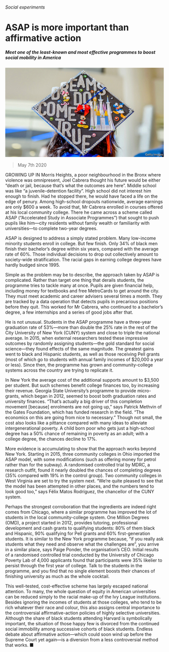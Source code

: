 ###### Social experiments

# ASAP is more important than affirmative action 

##### Meet one of the least-known and most effective programmes to boost social mobility in America 

![image](images/20200509_USP002_0.jpg) 

> May 7th 2020 

GROWING UP IN Morris Heights, a poor neighbourhood in the Bronx where violence was omnipresent, Joel Cabrera thought his future would be either “death or jail, because that’s what the outcomes are here”. Middle school was like “a juvenile-detention facility”. High school did not interest him enough to finish. Had he stopped there, he would have faced a life on the edge of penury. Among high-school dropouts nationwide, average earnings are only $600 a week. To avoid that, Mr Cabrera enrolled in courses offered at his local community college. There he came across a scheme called ASAP (“Accelerated Study in Associate Programmes”) that sought to push pupils like him—city residents without family wealth or familiarity with universities—to complete two-year degrees.

ASAP is designed to address a simply stated problem. Many low-income minority students enroll in college. But few finish. Only 34% of black men finish their bachelor’s degree within six years, compared with the average rate of 60%. Those individual decisions to drop out collectively amount to society-wide stratification. The racial gaps in earning college degrees have hardly budged since 1995.


Simple as the problem may be to describe, the approach taken by ASAP is complicated. Rather than target one thing that derails students, the programme tries to tackle many at once. Pupils are given financial help, including money for textbooks and free MetroCards to get around the city. They must meet academic and career advisers several times a month. They are tracked by a data operation that detects pupils in precarious positions before they quit. This worked for Mr Cabrera, who continued to a bachelor’s degree, a few internships and a series of good jobs after that.

He is not unusual. Students in the ASAP programme have a three-year graduation rate of 53%—more than double the 25% rate in the rest of the City University of New York (CUNY) system and close to triple the national average. In 2015, when external researchers tested these impressive outcomes by randomly assigning students—the gold standard for social science—they found effects of the same magnitude. The greatest gains went to black and Hispanic students, as well as those receiving Pell grants (most of which go to students with annual family incomes of $20,000 a year or less). Since then, the programme has grown and community-college systems across the country are trying to replicate it.

In New York the average cost of the additional supports amount to $3,500 per student. But such schemes benefit college finances too, by increasing their revenue. Georgia State University’s programme to provide micro-grants, which began in 2012, seemed to boost both graduation rates and university finances. “That’s actually a big driver of this completion movement [because] enrolments are not going up,” says Patrick Methvin of the Gates Foundation, which has funded research in the field. “The economics on this are going from nice to necessary.” Though not small, the cost also looks like a pittance compared with many ideas to alleviate intergenerational poverty. A child born poor who gets just a high-school degree has a 50% chance of remaining in poverty as an adult; with a college degree, the chances decline to 17%.

More evidence is accumulating to show that the approach works beyond New York. Starting in 2015, three community colleges in Ohio imported the ASAP model, with some modifications (such as offering money for petrol rather than for the subway). A randomised controlled trial by MDRC, a research outfit, found it nearly doubled the chances of completing degrees (35% compared with 19% in the control group). Two community colleges in West Virginia are set to try the system next. “We’re quite pleased to see that the model has been attempted in other places, and the numbers tend to look good too,” says Félix Matos Rodríguez, the chancellor of the CUNY system.

Perhaps the strongest corroboration that the ingredients are indeed right comes from Chicago, where a similar programme has improved the lot of students in the local community-college system. One Million Degrees (OMD), a project started in 2012, provides tutoring, professional development and cash grants to qualifying students: 80% of them black and Hispanic, 90% qualifying for Pell grants and 60% first-generation students. It is similar to the New York programme because, “if you really ask students what they need and observe what the challenges are”, you arrive in a similar place, says Paige Ponder, the organisation’s CEO. Initial results of a randomised controlled trial conducted by the University of Chicago Poverty Lab of 4,000 applicants found that participants were 35% likelier to persist through the first year of college. Talk to the students in the programme, and you find that no single element boosts their chances of finishing university as much as the whole cocktail.

This well-tested, cost-effective scheme has largely escaped national attention. To many, the whole question of equity in American universities can be reduced simply to the racial make-up of the Ivy League institutions. Besides ignoring the incomes of students at those colleges, who tend to be rich whatever their race and colour, this also assigns central importance to the controversial affirmative-action policies of highly selective universities. Although the share of black students attending Harvard is symbolically important, the situation of those happy few is divorced from the continued social immobility among successive cohorts of black students. Endless debate about affirmative action—which could soon wind up before the Supreme Court yet again—is a diversion from a less controversial method that works. ■

